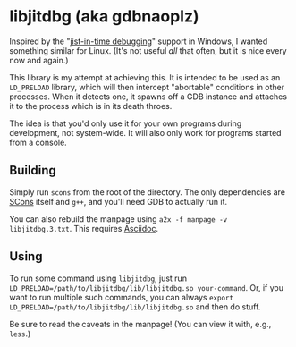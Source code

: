 libjitdbg (aka gdbnaoplz)
=========================

Inspired by the "[jist-in-time
debugging](http://msdn.microsoft.com/en-us/library/5hs4b7a6.aspx)" support in
Windows, I wanted something similar for Linux. (It's not useful *all* that
often, but it is nice every now and again.)

This library is my attempt at achieving this. It is intended to be used as an
`LD_PRELOAD` library, which will then intercept "abortable" conditions in
other processes. When it detects one, it spawns off a GDB instance and
attaches it to the process which is in its death throes.

The idea is that you'd only use it for your own programs
during development, not system-wide. It will also only work for programs
started from a console.


Building
--------

Simply run `scons` from the root of the directory. The only dependencies are
[SCons](http://scons.org/) itself and `g++`, and you'll need GDB to actually
run it.

You can also rebuild the manpage using `a2x -f manpage -v
libjitdbg.3.txt`. This requires
[Asciidoc](http://www.methods.co.nz/asciidoc/).


Using
-----

To run some command using `libjitdbg`, just run
`LD_PRELOAD=/path/to/libjitdbg/lib/libjitdbg.so your-command`. Or, if you
want to run multiple such commands, you can always `export
LD_PRELOAD=/path/to/libjitdbg/lib/libjitdbg.so` and then do stuff.

Be sure to read the caveats in the manpage! (You can view it with, e.g.,
`less`.)
